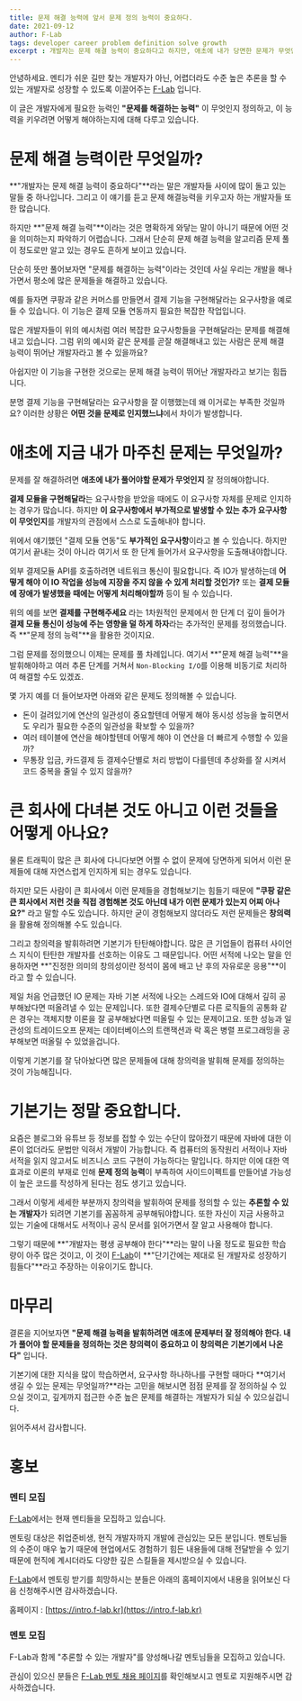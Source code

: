 ```yaml
---
title: 문제 해결 능력에 앞서 문제 정의 능력이 중요하다.
date: 2021-09-12
author: F-Lab
tags: developer career problem definition solve growth
excerpt : 개발자는 문제 해결 능력이 중요하다고 하지만, 애초에 내가 당면한 문제가 무엇인지부터 인지하는 능력이 중요합니다. 이 글에서는 그럼 문제를 어떻게 정의해야하는지, 문제를 세밀하게 정의함으로써 어떻게 내 업무의 퀄리티를 상승시킬 수 있는지 다루고 있습니다.
---
```


안녕하세요. 멘티가 쉬운 길만 찾는 개발자가 아닌, 어렵더라도 수준 높은 추론을 할 수 있는 개발자로 성장할 수 있도록 이끌어주는 [F-Lab](https://intro.f-lab.kr) 입니다.

이 글은 개발자에게 필요한 능력인 **"문제를 해결하는 능력"** 이 무엇인지 정의하고, 이 능력을 키우려면 어떻게 해야하는지에 대해 다루고 있습니다.


# 문제 해결 능력이란 무엇일까?
**"개발자는 문제 해결 능력이 중요하다"**라는 말은 개발자들 사이에 많이 돌고 있는 말들 중 하나입니다. 그리고 이 얘기를 듣고 문제 해결능력을 키우고자 하는 개발자들 또한 많습니다.

하지만 **"문제 해결 능력"**이라는 것은 명확하게 와닿는 말이 아니기 때문에 어떤 것을 의미하는지 파악하기 어렵습니다. 그래서 단순히 문제 해결 능력을 알고리즘 문제 풀이 정도로만 알고 있는 경우도 흔하게 보이고 있습니다.

단순히 뜻만 풀어보자면 "문제를 해결하는 능력"이라는 것인데 사실 우리는 개발을 해나가면서 평소에 많은 문제들을 해결하고 있습니다.

예를 들자면 쿠팡과 같은 커머스를 만들면서 결제 기능을 구현해달라는 요구사항을 예로 들 수 있습니다. 이 기능은 결제 모듈 연동까지 필요한 복잡한 작업입니다.

많은 개발자들이 위의 예시처럼 여러 복잡한 요구사항들을 구현해달라는 문제를 해결해내고 있습니다. 그럼 위의 예시와 같은 문제를 곧잘 해결해내고 있는 사람은 문제 해결 능력이 뛰어난 개발자라고 볼 수 있을까요?

아쉽지만 이 기능을 구현한 것으로는 문제 해결 능력이 뛰어난 개발자라고 보기는 힘듭니다.

분명 결제 기능을 구현해달라는 요구사항을 잘 이행했는데 왜 이거로는 부족한 것일까요? 이러한 상황은 **어떤 것을 문제로 인지했느냐**에서 차이가 발생합니다.


# 애초에 지금 내가 마주친 문제는 무엇일까?
문제를 잘 해결하려면 **애초에 내가 풀어야할 문제가 무엇인지** 잘 정의해야합니다.

**결제 모듈을 구현해달라**는 요구사항을 받았을 때에도 이 요구사항 자체를 문제로 인지하는 경우가 많습니다. 하지만 **이 요구사항에서 부가적으로 발생할 수 있는 추가 요구사항이 무엇인지**를 개발자의 관점에서 스스로 도출해내야 합니다.

위에서 얘기했던 "결제 모듈 연동"도 **부가적인 요구사항**이라고 볼 수 있습니다. 하지만 여기서 끝내는 것이 아니라 여기서 또 한 단계 들어가서 요구사항을 도출해내야합니다.

외부 결제모듈 API를 호출하려면 네트워크 통신이 필요합니다. 즉 IO가 발생하는데 **어떻게 해야 이 IO 작업을 성능에 지장을 주지 않을 수 있게 처리할 것인가?** 또는 **결제 모듈에 장애가 발생했을 때에는 어떻게 처리해야할까** 등이 될 수 있습니다.

위의 예를 보면 **결제를 구현해주세요** 라는 1차원적인 문제에서 한 단계 더 깊이 들어가 **결제 모듈 통신이 성능에 주는 영향을 덜 하게 하자**라는 추가적인 문제를 정의했습니다. 즉 **"문제 정의 능력"**을 활용한 것이지요.

그럼 문제를 정의했으니 이제는 문제를 풀 차례입니다. 여기서 **"문제 해결 능력"**을 발휘해야하고 여러 추론 단계를 거쳐서 `Non-Blocking I/O`를 이용해 비동기로 처리하여 해결할 수도 있겠죠.

몇 가지 예를 더 들어보자면 아래와 같은 문제도 정의해볼 수 있습니다.

- 돈이 걸려있기에 연산의 일관성이 중요할텐데 어떻게 해야 동시성 성능을 높히면서도 우리가 필요한 수준의 일관성을 확보할 수 있을까?
- 여러 테이블에 연산을 해야할텐데 어떻게 해야 이 연산을 더 빠르게 수행할 수 있을까?
- 무통장 입금, 카드결제 등 결제수단별로 처리 방법이 다를텐데 추상화를 잘 시켜서 코드 중복을 줄일 수 있지 않을까?


# 큰 회사에 다녀본 것도 아니고 이런 것들을 어떻게 아나요?
물론 트래픽이 많은 큰 회사에 다니다보면 어쩔 수 없이 문제에 당면하게 되어서 이런 문제들에 대해 자연스럽게 인지하게 되는 경우도 있습니다.

하지만 모든 사람이 큰 회사에서 이런 문제들을 경험해보기는 힘들기 때문에 **"쿠팡 같은 큰 회사에서 저런 것을 직접 경험해본 것도 아닌데 내가 이런 문제가 있는지 어찌 아나요?"** 라고 말할 수도 있습니다. 하지만 굳이 경험해보지 않더라도 저런 문제들은 **창의력**을 활용해 정의해볼 수도 있습니다.

그리고 창의력을 발휘하려면 기본기가 탄탄해야합니다. 많은 큰 기업들이 컴퓨터 사이언스 지식이 탄탄한 개발자를 선호하는 이유도 그 때문입니다. 어떤 서적에 나오는 말을 인용하자면 **"진정한 의미의 창의성이란 정석이 몸에 배고 난 후의 자유로운 응용"**이라고 할 수 있습니다.

제일 처음 언급했던 IO 문제는 자바 기본 서적에 나오는 스레드와 IO에 대해서 깊히 공부해놨다면 떠올려낼 수 있는 문제입니다. 또한 결제수단별로 다른 로직들의 공통화 같은 경우는 객체지향 이론을 잘 공부해놨다면 떠올릴 수 있는 문제이고요. 또한 성능과 일관성의 트레이드오프 문제는 데이터베이스의 트랜잭션과 락 혹은 병렬 프로그래밍을 공부해보면 떠올릴 수 있었을겁니다.

이렇게 기본기를 잘 닦아놨다면 많은 문제들에 대해 창의력을 발휘해 문제를 정의하는 것이 가능해집니다.


# 기본기는 정말 중요합니다.
요즘은 블로그와 유튜브 등 정보를 접할 수 있는 수단이 많아졌기 때문에 자바에 대한 이론이 없더라도 문법만 익혀서 개발이 가능합니다. 즉 컴퓨터의 동작원리 서적이나 자바 서적을 읽지 않고서도 비즈니스 코드 구현이 가능하다는 말입니다. 하지만 이에 대한 역효과로 이론의 부재로 인해 **문제 정의 능력**이 부족하여 사이드이펙트를 만들어낼 가능성이 높은 코드를 작성하게 된다는 점도 생기고 있습니다.

그래서 이렇게 세세한 부분까지 창의력을 발휘하여 문제를 정의할 수 있는 **추론할 수 있는 개발자**가 되려면 기본기를 꼼꼼하게 공부해둬야합니다. 또한 자신이 지금 사용하고 있는 기술에 대해서도 서적이나 공식 문서를 읽어가면서 잘 알고 사용해야 합니다.

그렇기 때문에 **"개발자는 평생 공부해야 한다"**라는 말이 나올 정도로 필요한 학습량이 아주 많은 것이고, 이 것이 [F-Lab](https://intro.f-lab.kr)이 **"단기간에는 제대로 된 개발자로 성장하기 힘들다"**라고 주장하는 이유이기도 합니다.


# 마무리
결론을 지어보자면 **"문제 해결 능력을 발휘하려면 애초에 문제부터 잘 정의해야 한다. 내가 풀어야 할 문제들을 정의하는 것은 창의력이 중요하고 이 창의력은 기본기에서 나온다"** 입니다.

기본기에 대한 지식을 많이 학습하면서, 요구사항 하나하나를 구현할 때마다 **여기서 생길 수 있는 문제는 무엇일까?**라는 고민을 해보시면 점점 문제를 잘 정의하실 수 있으실 것이고, 깊게까지 접근한 수준 높은 문제를 해결하는 개발자가 되실 수 있으실겁니다.

읽어주셔서 감사합니다.


# 홍보
### 멘티 모집
[F-Lab](https://intro.f-lab.kr)에서는 현재 멘티들을 모집하고 있습니다.

멘토링 대상은 취업준비생, 현직 개발자까지 개발에 관심있는 모든 분입니다. 멘토님들의 수준이 매우 높기 때문에 현업에서도 경험하기 힘든 내용들에 대해 전달받을 수 있기 때문에 현직에 계시더라도 다양한 깊은 스킬들을 제시받으실 수 있습니다.

[F-Lab](https://intro.f-lab.kr)에서 멘토링 받기를 희망하시는 분들은 아래의 홈페이지에서 내용을 읽어보신 다음 신청해주시면 감사하겠습니다.

홈페이지 : [https://intro.f-lab.kr](https://intro.f-lab.kr)

### 멘토 모집
F-Lab과 함께 "추론할 수 있는 개발자"를 양성해나갈 멘토님들을 모집하고 있습니다.

관심이 있으신 분들은 [F-Lab 멘토 채용 페이지](https://recruit.f-lab.kr/)를 확인해보시고 멘토로 지원해주시면 감사하겠습니다.
